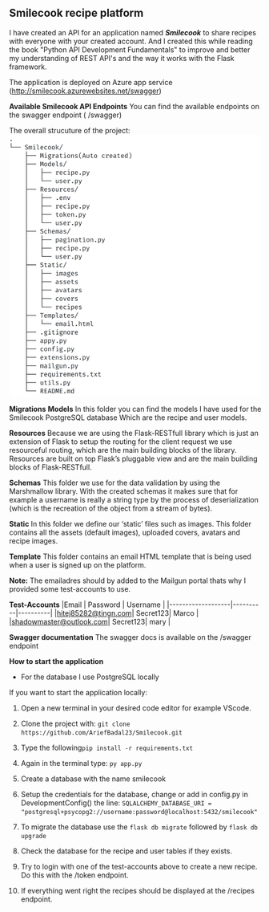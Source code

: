 ## Smilecook recipe platform

I have created an API for an application named _**Smilecook**_ to share recipes with everyone with your created account. And I created this while reading the book "Python API Development Fundamentals" to improve and better my understanding of REST API's and the way it works with the Flask framework.

The application is deployed on Azure app service 
(http://smilecook.azurewebsites.net/swagger)

**Available Smilecook API Endpoints**
You can find the available endpoints on the swagger endpoint ( /swagger)

The overall strucuture of the project:
![structure of the project](/documentation/project_structure.jpg)


**Migrations**
**Models**
In this folder you can find the models I have used for the Smilecook PostgreSQL database
Which are the recipe and user models.

**Resources**
Because we are using the Flask-RESTfull library which is just an extension of Flask
to setup the routing for the client request we use resourceful routing, which are the main building blocks of the library. Resources are built on top Flask’s pluggable view and are the main building blocks of Flask-RESTfull.


**Schemas**
This folder we use for the data validation by using the Marshmallow library.
With the created schemas it makes sure that for example a username is really a string type by the process of deserialization (which is the recreation of the object from a stream of bytes).

**Static**
In this folder we define our ‘static’ files such as images. This folder contains all the assets (default images), uploaded covers, avatars and recipe images.

**Template**
This folder contains an email HTML template that is being used when a user is signed up on the platform.

**Note:**
The emailadres should by added to the Mailgun portal thats why I provided some
test-accounts to use.

**Test-Accounts**
|Email              | Password | Username |
|-------------------|----------|----------|
|hitej85282@tingn.com| Secret123| Marco    |
|shadowmaster@outlook.com| Secret123| mary |


**Swagger documentation**
The swagger docs is available on the /swagger endpoint


**How to start the application**
* For the database I use PostgreSQL locally

If you want to start the application locally:
1. Open a new terminal in your desired code editor for example VScode.
2. Clone the project with: `git clone https://github.com/AriefBadal23/Smilecook.git`
3. Type the following`pip install -r requirements.txt`
4. Again in the terminal type: `py app.py`
5. Create a database with the name smilecook
6. Setup the credentials for the database, change or add in config.py in DevelopmentConfig() the line:  `SQLALCHEMY_DATABASE_URI = "postgresql+psycopg2://username:password@localhost:5432/smilecook"`

7. To migrate the database use the `flask db migrate` followed by `flask db upgrade`
8. Check the database for the recipe and user tables if they exists.
9. Try to login with one of the test-accounts above to create a new recipe. Do this with the /token endpoint.
10.  If everything went right the recipes should be displayed at the /recipes endpoint.